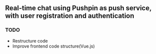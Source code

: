 ## Real-time chat using Pushpin as push service, with user registration and authentication



### TODO
- Restructure code
- Improve frontend code structure(Vue.js)